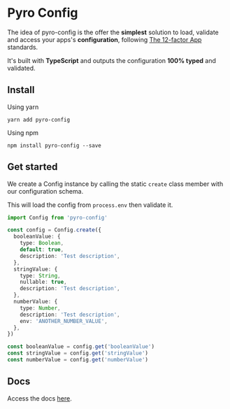 # Pyro Config

The idea of pyro-config is the offer the **simplest** solution to load, validate and access your apps's **configuration**, following [The 12-factor App](https://12factor.net/) standards.

It's built with **TypeScript** and outputs the configuration **100% typed** and validated.

## Install

Using yarn

```
yarn add pyro-config
```

Using npm

```
npm install pyro-config --save
```

## Get started

We create a Config instance by calling the static `create` class member with our configuration schema.

This will load the config from `process.env` then validate it.

```typescript
import Config from 'pyro-config'

const config = Config.create({
  booleanValue: {
    type: Boolean,
    default: true,
    description: 'Test description',
  },
  stringValue: {
    type: String,
    nullable: true,
    description: 'Test description',
  },
  numberValue: {
    type: Number,
    description: 'Test description',
    env: 'ANOTHER_NUMBER_VALUE',
  },
})

const booleanValue = config.get('booleanValue')
const stringValue = config.get('stringValue')
const numberValue = config.get('numberValue')
```

## Docs

Access the docs [here](https://treylon.github.io/pyro-config/).
